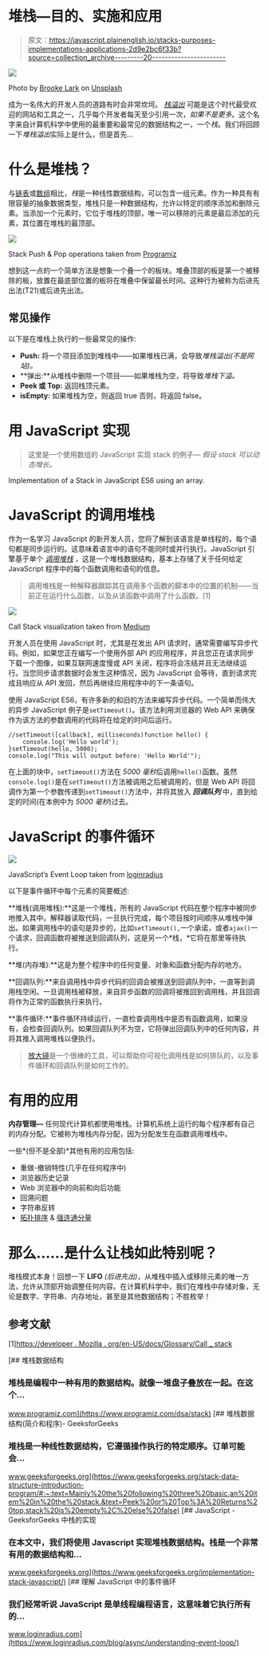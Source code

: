 # 堆栈—目的、实施和应用

> 原文：<https://javascript.plainenglish.io/stacks-purposes-implementations-applications-2d9e2bc6f33b?source=collection_archive---------20----------------------->

![](img/89f7b90a4da45b6affa42b347921b655.png)

Photo by [Brooke Lark](https://unsplash.com/@brookelark?utm_source=medium&utm_medium=referral) on [Unsplash](https://unsplash.com?utm_source=medium&utm_medium=referral)

成为一名伟大的开发人员的道路有时会非常坎坷。 [*栈溢出*](https://stackoverflow.com/) 可能是这个时代最受欢迎的网站和工具之一，几乎每个开发者每天至少引用一次，*如果不是更多*。这个名字来自计算机科学中使用的最重要和最常见的数据结构之一，一个*栈*。我们将回顾一下*堆栈溢出*实际上是什么，但是首先…

# 什么是堆栈？

与[链表](https://en.wikipedia.org/wiki/Linked_list)或[数组](https://en.wikipedia.org/wiki/Array_data_structure)相比，*栈*是一种线性数据结构，可以包含一组元素。作为一种具有有限容量的抽象数据类型，堆栈只是一种数据结构，允许以特定的顺序添加和删除元素。当添加一个元素时，它位于堆栈的顶部，唯一可以移除的元素是最后添加的元素，其位置在堆栈的最顶部。

![](img/854f8db9f3d065342bbea7d0e2638f24.png)

Stack Push & Pop operations taken from [Programiz](https://www.programiz.com/dsa/stack)

想到这一点的一个简单方法是想象一个叠一个的板块。堆叠顶部的板是第一个被移除的板，放置在最底部位置的板将在堆叠中保留最长时间。这种行为被称为后进先出法(T21)或后进先出法。

## 常见操作

以下是在堆栈上执行的一些最常见的操作:

*   **Push:** 将一个项目添加到堆栈中——如果堆栈已满，会导致*堆栈溢出(不是网站)。*
*   **弹出:**从堆栈中删除一个项目——如果堆栈为空，将导致*堆栈下溢。*
*   **Peek 或 Top:** 返回栈顶元素。
*   **isEmpty:** 如果堆栈为空，则返回 true 否则，将返回 false。

# 用 JavaScript 实现

> 这里是一个使用数组的 JavaScript 实现 stack 的例子— *假设 stack 可以动态增长。*

Implementation of a Stack in JavaScript ES6 using an array.

# JavaScript 的调用堆栈

作为一名学习 JavaScript 的新开发人员，您将了解到该语言是单线程的，每个语句都是同步运行的。这意味着语言中的语句不能同时或并行执行。JavaScript 引擎基于单个 [*调用堆栈*](https://en.wikipedia.org/wiki/Call_stack) ，这是一个堆栈数据结构，基本上存储了关于任何给定 JavaScript 程序中的每个函数调用和语句的信息。

> 调用堆栈是一种解释器跟踪其在调用多个函数的脚本中的位置的机制——当前正在运行什么函数，以及从该函数中调用了什么函数。[1]

![](img/39f50a1ac05f1552283e50bb2089b004.png)

Call Stack visualization taken from [Medium](https://medium.com/swlh/in-depth-introduction-to-call-stack-in-javascript-a07b8513bcc3)

开发人员在使用 JavaScript 时，尤其是在发出 API 请求时，通常需要编写异步代码。例如，如果您正在编写一个使用外部 API 的应用程序，并且您正在请求同步下载一个图像，如果互联网速度慢或 API 关闭，程序将会冻结并且无法继续运行。当您同步请求数据时会发生这种情况，因为 JavaScript 会等待，直到请求完成且响应从 API 发回，然后再继续应用程序中的下一条语句。

使用 JavaScript ES6，有许多新的和旧的方法来编写异步代码。一个简单而伟大的异步 JavaScript 例子是`setTimeout()`。该方法利用浏览器的 Web API 来确保作为该方法的参数调用的代码将在给定的时间后运行。

```
//setTimeout([callback], milliseconds)function hello() {
    console.log('Hello world');
}setTimeout(hello, 5000);
console.log("This will output before: 'Hello World'");
```

在上面的块中，`setTimeout()`方法在 *5000 毫秒*后调用`hello()`函数。虽然`console.log()`是在`setTimeout()`方法被调用之后被调用的，但是 Web API 将回调作为第一个参数传递到`setTimeout()`方法中，并将其放入 ***回调队列*** 中，直到给定的时间(在本例中为 *5000 毫秒*)过去。

# JavaScript 的事件循环

![](img/a54da9abfd30576e6bb71cf6cce93ef0.png)

JavaScript’s Event Loop taken from [loginradius](https://www.loginradius.com/blog/async/understanding-event-loop/)

以下是事件循环中每个元素的简要概述:

**堆栈(调用堆栈):**这是一个堆栈，所有的 JavaScript 代码在整个程序中被同步地推入其中。解释器读取代码，一旦执行完成，每个项目按时间顺序从堆栈中弹出。如果调用栈中的语句是异步的，比如`setTimeout(),`一个承诺，或者`ajax()`一个请求，回调函数将被推送到回调队列，这是另一个*栈，*它将在那里等待执行。

**堆(内存堆):**这是为整个程序中的任何变量、对象和函数分配内存的地方。

**回调队列:**来自调用栈中异步代码的回调会被推送到回调队列中，一直等到调用栈空闲。一旦调用栈被释放，来自异步函数的回调将被推回到调用栈，并且回调将作为正常的函数执行来执行。

**事件循环:**事件循环持续运行，一直检查调用栈中是否有函数调用，如果没有，会检查回调队列。如果回调队列不为空，它将弹出回调队列中的任何内容，并将其推入调用堆栈以便执行。

> [放大镜](http://latentflip.com/loupe/?code=JC5vbignYnV0dG9uJywgJ2NsaWNrJywgZnVuY3Rpb24gb25DbGljaygpIHsKICAgIHNldFRpbWVvdXQoZnVuY3Rpb24gdGltZXIoKSB7CiAgICAgICAgY29uc29sZS5sb2coJ1lvdSBjbGlja2VkIHRoZSBidXR0b24hJyk7ICAgIAogICAgfSwgMjAwMCk7Cn0pOwoKY29uc29sZS5sb2coIkhpISIpOwoKc2V0VGltZW91dChmdW5jdGlvbiB0aW1lb3V0KCkgewogICAgY29uc29sZS5sb2coIkNsaWNrIHRoZSBidXR0b24hIik7Cn0sIDUwMDApOwoKY29uc29sZS5sb2coIldlbGNvbWUgdG8gbG91cGUuIik7!!!PGJ1dHRvbj5DbGljayBtZSE8L2J1dHRvbj4%3D)是一个很棒的工具，可以帮助你可视化调用栈是如何排队的，以及事件循环和回调队列是如何工作的。

# 有用的应用

**内存管理—** 任何现代计算机都使用堆栈。计算机系统上运行的每个程序都有自己的内存分配。它被称为堆栈内存分配，因为分配发生在函数调用堆栈中。

一些*(但不是全部)*其他有用的应用包括:

*   重做-撤销特性(几乎在任何程序中)
*   浏览器历史记录
*   Web 浏览器中的向前和向后功能
*   回溯问题
*   字符串反转
*   [拓扑排序](https://www.geeksforgeeks.org/topological-sorting/) & [强连通分量](https://www.geeksforgeeks.org/strongly-connected-components/)

# 那么……是什么让栈如此特别呢？

堆栈模式本身！回想一下 **LIFO** *(后进先出)*，从堆栈中插入或移除元素的唯一方法，允许从顶部开始调整任何内容。在计算机科学中，我们在堆栈中存储对象，无论是数字、字符串、内存地址，甚至是其他数据结构；不胜枚举！

## **参考文献**

[1][https://developer . Mozilla . org/en-US/docs/Glossary/Call _ stack](https://developer.mozilla.org/en-US/docs/Glossary/Call_stack)

[](https://www.programiz.com/dsa/stack) [## 堆栈数据结构

### 堆栈是编程中一种有用的数据结构。就像一堆盘子叠放在一起。在这个…

www.programiz.com](https://www.programiz.com/dsa/stack) [](https://www.geeksforgeeks.org/stack-data-structure-introduction-program/#:~:text=Mainly%20the%20following%20three%20basic,an%20item%20in%20the%20stack.&text=Peek%20or%20Top%3A%20Returns%20top,stack%20is%20empty%2C%20else%20false) [## 堆栈数据结构(简介和程序)- GeeksforGeeks

### 堆栈是一种线性数据结构，它遵循操作执行的特定顺序。订单可能会…

www.geeksforgeeks.org](https://www.geeksforgeeks.org/stack-data-structure-introduction-program/#:~:text=Mainly%20the%20following%20three%20basic,an%20item%20in%20the%20stack.&text=Peek%20or%20Top%3A%20Returns%20top,stack%20is%20empty%2C%20else%20false) [](https://www.geeksforgeeks.org/implementation-stack-javascript/) [## JavaScript - GeeksforGeeks 中栈的实现

### 在本文中，我们将使用 Javascript 实现堆栈数据结构。栈是一个非常有用的数据结构和…

www.geeksforgeeks.org](https://www.geeksforgeeks.org/implementation-stack-javascript/) [](https://www.loginradius.com/blog/async/understanding-event-loop/) [## 理解 JavaScript 中的事件循环

### 我们经常听说 JavaScript 是单线程编程语言，这意味着它执行所有的…

www.loginradius.com](https://www.loginradius.com/blog/async/understanding-event-loop/)